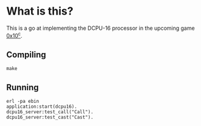 What is this?
=============

This is a go at implementing the DCPU-16 processor in the upcoming game [0x10<sup>c</sup>](http://0x10c.com/).

Compiling
---------

    make

Running
-------

    erl -pa ebin
    application:start(dcpu16).
    dcpu16_server:test_call("Call").
    dcpu16_server:test_cast("Cast").


